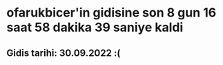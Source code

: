 # ofarukbicer'in gidisine son 8 gun 16 saat 58 dakika 39 saniye kaldi

## Gidis tarihi: 30.09.2022 :(